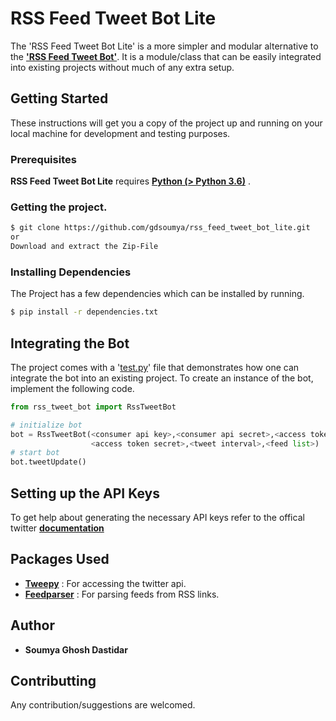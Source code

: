 # RSS Feed Tweet Bot Lite
The 'RSS Feed Tweet Bot Lite' is a more simpler and modular alternative to the **['RSS Feed Tweet Bot'](https://github.com/gdsoumya/rss_feed_tweet_bot)**. It is a module/class that can be easily integrated into existing projects without much of any extra setup.
## Getting Started
These instructions will get you a copy of the project up and running on your local machine for development and testing purposes.

### Prerequisites

**RSS Feed Tweet Bot Lite** requires [ **Python (> Python 3.6)**](https://www.python.org/) .

### Getting the project.

```sh
$ git clone https://github.com/gdsoumya/rss_feed_tweet_bot_lite.git
or 
Download and extract the Zip-File
```
### Installing Dependencies
The Project has a few dependencies which can be installed by running.
```sh
$ pip install -r dependencies.txt 
```
## Integrating the Bot
The project comes with a '[test.py]()' file that demonstrates how one can integrate the bot into an existing project. To create an instance of the bot, implement the following code.

```python
from rss_tweet_bot import RssTweetBot

# initialize bot
bot = RssTweetBot(<consumer api key>,<consumer api secret>,<access token>, \
                  <access token secret>,<tweet interval>,<feed list>)
# start bot
bot.tweetUpdate()
```

## Setting up the API Keys

To get help about generating the necessary API keys refer to the offical twitter **[documentation](https://developer.twitter.com/en/docs/basics/developer-portal/overview)**

## Packages Used
- **[Tweepy](http://www.tweepy.org/)** : For accessing the twitter api.
- **[Feedparser](https://pypi.org/project/feedparser/)** : For parsing feeds from RSS links.

## Author
-   **Soumya Ghosh Dastidar**

## Contributting
Any contribution/suggestions are welcomed.
